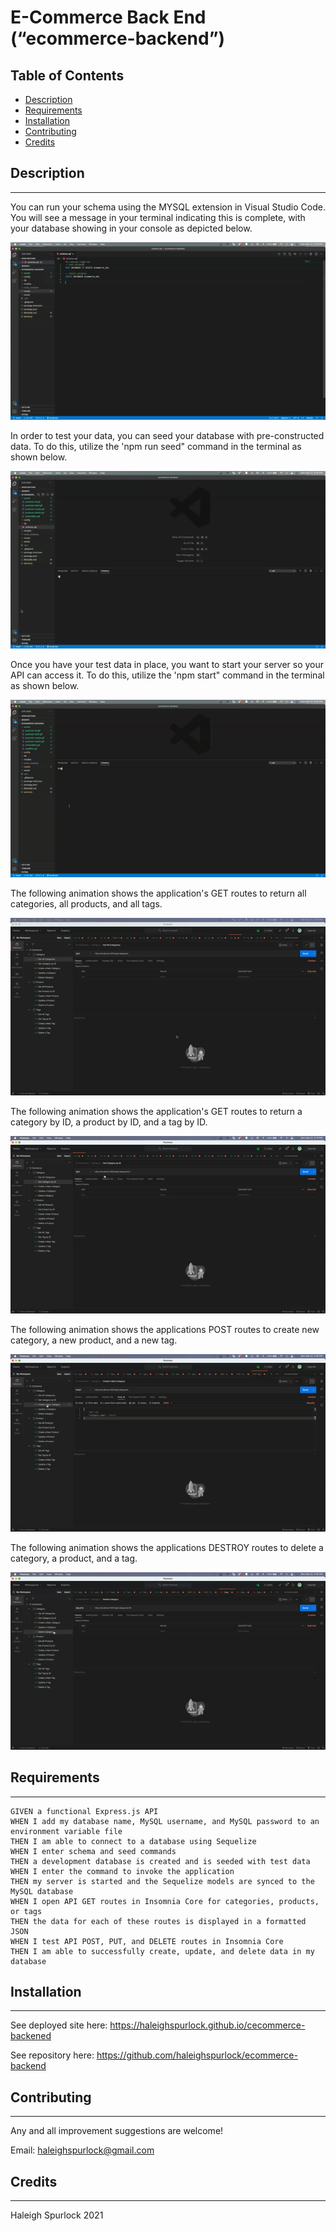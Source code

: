 # **E-Commerce Back End (“ecommerce-backend”)**

## Table of Contents

* [Description](#description)
* [Requirements](#requirements)
* [Installation](#installation)
* [Contributing](#contributing)
* [Credits](#credits)

## Description
---
You can run your schema using the MYSQL extension in Visual Studio Code. You will see a message in your terminal indicating this is complete, with your database showing in your console as depicted below.

![E-Commerce Back End](/assets/schemaRun.gif)

In order to test your data, you can seed your database with pre-constructed data. To do this, utilize the 'npm run seed" command in the terminal as shown below.

![E-Commerce Back End](/assets/seedRun.gif)

Once you have your test data in place, you want to start your server so your API can access it. To do this, utilize the 'npm start" command in the terminal as shown below.

![E-Commerce Back End](/assets/npmSTART.gif)

The following animation shows the application's GET routes to return all categories, all products, and all tags.

![E-Commerce Back End](/assets/postman-all.gif)

The following animation shows the application's GET routes to return a category by ID, a product by ID, and a tag by ID.

![E-Commerce Back End](/assets/postman-byID.gif)

The following animation shows the applications POST routes to create new category, a new product, and a new tag.

![E-Commerce Back End](/assets/postman-create.gif)

The following animation shows the applications DESTROY routes to delete a category, a product, and a tag.

![E-Commerce Back End](/assets/postman-delete.gif)

## Requirements 
---
```
GIVEN a functional Express.js API
WHEN I add my database name, MySQL username, and MySQL password to an environment variable file
THEN I am able to connect to a database using Sequelize
WHEN I enter schema and seed commands
THEN a development database is created and is seeded with test data
WHEN I enter the command to invoke the application
THEN my server is started and the Sequelize models are synced to the MySQL database
WHEN I open API GET routes in Insomnia Core for categories, products, or tags
THEN the data for each of these routes is displayed in a formatted JSON
WHEN I test API POST, PUT, and DELETE routes in Insomnia Core
THEN I am able to successfully create, update, and delete data in my database
```

## Installation
---

See deployed site here: https://haleighspurlock.github.io/cecommerce-backened

See repository here: https://github.com/haleighspurlock/ecommerce-backend
## Contributing
---

Any and all improvement suggestions are welcome! 

Email: haleighspurlock@gmail.com

## Credits
---
Haleigh Spurlock 2021
